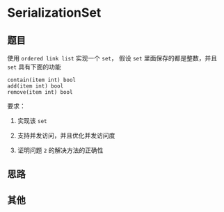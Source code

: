 # SerializationSet

## 题目

使用 `ordered link list` 实现一个 `set`， 假设 `set` 里面保存的都是整数，并且 `set` 具有下面的功能

```golang
contain(item int) bool
add(item int) bool
remove(item int) bool
```

要求：

1. 实现该 `set`

2. 支持并发访问，并且优化并发访问度

3. 证明问题 `2` 的解决方法的正确性

## 思路



## 其他